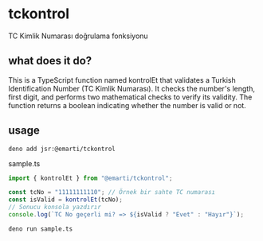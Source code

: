 # tckontrol

TC Kimlik Numarası doğrulama fonksiyonu

## what does it do?

This is a TypeScript function named kontrolEt that validates a Turkish
Identification Number (TC Kimlik Numarası). It checks the number's length, first
digit, and performs two mathematical checks to verify its validity. The function
returns a boolean indicating whether the number is valid or not.

## usage

```console
deno add jsr:@emarti/tckontrol
```

sample.ts

```ts
import { kontrolEt } from "@emarti/tckontrol";

const tcNo = "11111111110"; // Örnek bir sahte TC numarası
const isValid = kontrolEt(tcNo);
// Sonucu konsola yazdırır
console.log(`TC No geçerli mi? => ${isValid ? "Evet" : "Hayır"}`);
```

```console
deno run sample.ts
```
